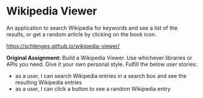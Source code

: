 # Wikipedia Viewer
An application to search Wikipedia for keywords and see a list of the results, or get a random article by clicking on the book icon.

https://schlenges.github.io/wikipedia-viewer/

**Original Assignment:** Build a Wikipedia Viewer. Use whichever libraries or APIs you need. Give it your own personal style. Fulfill the below user stories:

- as a user, I can search Wikipedia entries in a search box and see the resulting Wikipedia entries
- as a user, I can click a button to see a random Wikipedia entry
